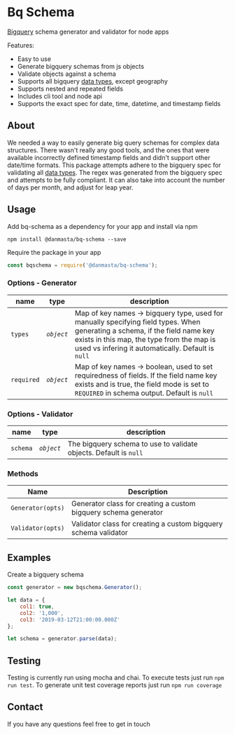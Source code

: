 # Bq Schema
[Bigquery](https://cloud.google.com/bigquery/) schema generator and validator for node apps

Features:
* Easy to use
* Generate bigquery schemas from js objects
* Validate objects against a schema
* Supports all bigquery [data types](https://cloud.google.com/bigquery/docs/reference/standard-sql/data-types), except geography
* Supports nested and repeated fields
* Includes cli tool and node api
* Supports the exact spec for date, time, datetime, and timestamp fields

## About
We needed a way to easily generate big query schemas for complex data structures. There wasn't really any good tools, and the ones that were available incorrectly defined timestamp fields and didn't support other date/time formats. This package attempts adhere to the bigquery spec for validating all [data types](https://cloud.google.com/bigquery/docs/reference/standard-sql/data-types). The regex was generated from the bigquery spec and attempts to be fully compliant. It can also take into account the number of days per month, and adjust for leap year.

## Usage
Add bq-schema as a dependency for your app and install via npm
```
npm install @danmasta/bq-schema --save
```
Require the package in your app
```javascript
const bqschema = require('@danmasta/bq-schema');
```

### Options - Generator
name | type | description
-----|----- | -----------
`types` | *`object`* | Map of key names -> bigquery type, used for manually specifying field types. When generating a schema, if the field name key exists in this map, the type from the map is used vs infering it automatically. Default is `null`
`required` | *`object`* | Map of key names -> boolean, used to set requiredness of fields. If the field name key exists and is true, the field mode is set to `REQUIRED` in schema output. Default is `null`

### Options - Validator
name | type | description
-----|----- | -----------
`schema` | *`object`* | The bigquery schema to use to validate objects. Default is `null`

### Methods
Name | Description
-----|------------
`Generator(opts)` | Generator class for creating a custom bigquery schema generator
`Validator(opts)` | Validator class for creating a custom bigquery schema validator

## Examples
Create a bigquery schema
```javascript
const generator = new bqschema.Generator();

let data = {
    col1: true,
    col2: '1,000',
    col3: '2019-03-12T21:00:00.000Z'
};

let schema = generator.parse(data);
```

## Testing
Testing is currently run using mocha and chai. To execute tests just run `npm run test`. To generate unit test coverage reports just run `npm run coverage`

## Contact
If you have any questions feel free to get in touch
